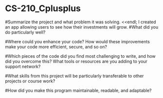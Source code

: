 # CS-210_Cplusplus

#Summarize the project and what problem it was solving. <<endl;
I created an app allowing users to see how their investments will grow.
#What did you do particularly well?

#Where could you enhance your code? How would these improvements make your code more efficient, secure, and so on?

#Which pieces of the code did you find most challenging to write, and how did you overcome this? What tools or resources are you adding to your support network?

#What skills from this project will be particularly transferable to other projects or course work?

#How did you make this program maintainable, readable, and adaptable?
